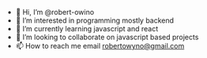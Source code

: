 - 👋 Hi, I’m @robert-owino
- 👀 I’m interested in programming mostly backend
- 🌱 I’m currently learning javascript and react
- 💞️ I’m looking to collaborate on javascript based projects
- 📫 How to reach me email robertowyno@gmail.com

<!---
robert-owino/robert-owino is a ✨ special ✨ repository because its `README.md` (this file) appears on your GitHub profile.
You can click the Preview link to take a look at your changes.
--->
